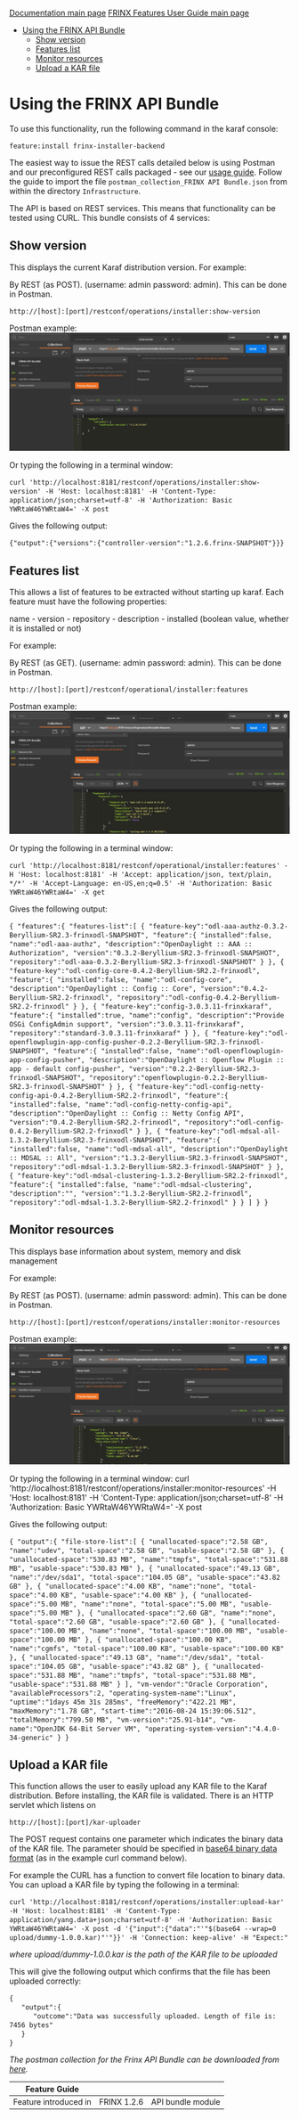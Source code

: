 [Documentation main page](https://frinxio.github.io/Frinx-docs/)
[FRINX Features User Guide main page](https://frinxio.github.io/Frinx-docs/FRINX_ODL_Distribution/Carbon/user_guide.html)
<!-- TOC -->

- [Using the FRINX API Bundle](#using-the-frinx-api-bundle)
    - [Show version](#show-version)
    - [Features list](#features-list)
    - [Monitor resources](#monitor-resources)
    - [Upload a KAR file](#upload-a-kar-file)

<!-- /TOC -->
# Using the FRINX API Bundle

To use this functionality, run the following command in the karaf console:

    feature:install frinx-installer-backend

The easiest way to issue the REST calls detailed below is using Postman and our preconfigured REST calls packaged  - see our [usage guide](../API.md). Follow the guide to import the file `postman_collection_FRINX API Bundle.json` from within the directory `Infrastructure`.

The API is based on REST services. This means that functionality can be tested using CURL. This bundle consists of 4 services:

## Show version

This displays the current Karaf distribution version. For example:

By REST (as POST). (username: admin password: admin). This can be done in Postman.

    http://[host]:[port]/restconf/operations/installer:show-version

Postman example:
![show version example](show-version.JPG)

Or typing the following in a terminal window:

    curl 'http://localhost:8181/restconf/operations/installer:show-version' -H 'Host: localhost:8181' -H 'Content-Type: application/json;charset=utf-8' -H 'Authorization: Basic YWRtaW46YWRtaW4=' -X post


Gives the following output:

    {"output":{"versions":{"controller-version":"1.2.6.frinx-SNAPSHOT"}}}

## Features list

This allows a list of features to be extracted without starting up karaf. Each feature must have the following properties:

name - version - repository - description - installed (boolean value, whether it is installed or not)

For example:

By REST (as GET). (username: admin password: admin). This can be done in Postman.

    http://[host]:[port]/restconf/operational/installer:features

Postman example:
![features list example](features-list.JPG)

Or typing the following in a terminal window:

    curl 'http://localhost:8181/restconf/operational/installer:features' -H 'Host: localhost:8181' -H 'Accept: application/json, text/plain, */*' -H 'Accept-Language: en-US,en;q=0.5' -H 'Authorization: Basic YWRtaW46YWRtaW4=' -X get


Gives the following output:

    { "features":{ "features-list":[ { "feature-key":"odl-aaa-authz-0.3.2-Beryllium-SR2.3-frinxodl-SNAPSHOT", "feature":{ "installed":false, "name":"odl-aaa-authz", "description":"OpenDaylight :: AAA :: Authorization", "version":"0.3.2-Beryllium-SR2.3-frinxodl-SNAPSHOT", "repository":"odl-aaa-0.3.2-Beryllium-SR2.3-frinxodl-SNAPSHOT" } }, { "feature-key":"odl-config-core-0.4.2-Beryllium-SR2.2-frinxodl", "feature":{ "installed":false, "name":"odl-config-core", "description":"OpenDaylight :: Config :: Core", "version":"0.4.2-Beryllium-SR2.2-frinxodl", "repository":"odl-config-0.4.2-Beryllium-SR2.2-frinxodl" } }, { "feature-key":"config-3.0.3.11-frinxkaraf", "feature":{ "installed":true, "name":"config", "description":"Provide OSGi ConfigAdmin support", "version":"3.0.3.11-frinxkaraf", "repository":"standard-3.0.3.11-frinxkaraf" } }, { "feature-key":"odl-openflowplugin-app-config-pusher-0.2.2-Beryllium-SR2.3-frinxodl-SNAPSHOT", "feature":{ "installed":false, "name":"odl-openflowplugin-app-config-pusher", "description":"OpenDaylight :: Openflow Plugin :: app - default config-pusher", "version":"0.2.2-Beryllium-SR2.3-frinxodl-SNAPSHOT", "repository":"openflowplugin-0.2.2-Beryllium-SR2.3-frinxodl-SNAPSHOT" } }, { "feature-key":"odl-config-netty-config-api-0.4.2-Beryllium-SR2.2-frinxodl", "feature":{ "installed":false, "name":"odl-config-netty-config-api", "description":"OpenDaylight :: Config :: Netty Config API", "version":"0.4.2-Beryllium-SR2.2-frinxodl", "repository":"odl-config-0.4.2-Beryllium-SR2.2-frinxodl" } }, { "feature-key":"odl-mdsal-all-1.3.2-Beryllium-SR2.3-frinxodl-SNAPSHOT", "feature":{ "installed":false, "name":"odl-mdsal-all", "description":"OpenDaylight :: MDSAL :: All", "version":"1.3.2-Beryllium-SR2.3-frinxodl-SNAPSHOT", "repository":"odl-mdsal-1.3.2-Beryllium-SR2.3-frinxodl-SNAPSHOT" } }, { "feature-key":"odl-mdsal-clustering-1.3.2-Beryllium-SR2.2-frinxodl", "feature":{ "installed":false, "name":"odl-mdsal-clustering", "description":"", "version":"1.3.2-Beryllium-SR2.2-frinxodl", "repository":"odl-mdsal-1.3.2-Beryllium-SR2.2-frinxodl" } } ] } }


## Monitor resources

This displays base information about system, memory and disk management

For example:

By REST (as POST). (username: admin password: admin). This can be done in Postman.

    http://[host]:[port]/restconf/operations/installer:monitor-resources

Postman example:
![monitor resources example](monitor-resources.JPG)

Or typing the following in a terminal window:
    curl 'http://localhost:8181/restconf/operations/installer:monitor-resources' -H 'Host: localhost:8181' -H 'Content-Type: application/json;charset=utf-8' -H 'Authorization: Basic YWRtaW46YWRtaW4=' -X post


Gives the following output:

    { "output":{ "file-store-list":[ { "unallocated-space":"2.58 GB", "name":"udev", "total-space":"2.58 GB", "usable-space":"2.58 GB" }, { "unallocated-space":"530.83 MB", "name":"tmpfs", "total-space":"531.88 MB", "usable-space":"530.83 MB" }, { "unallocated-space":"49.13 GB", "name":"/dev/sda1", "total-space":"104.05 GB", "usable-space":"43.82 GB" }, { "unallocated-space":"4.00 KB", "name":"none", "total-space":"4.00 KB", "usable-space":"4.00 KB" }, { "unallocated-space":"5.00 MB", "name":"none", "total-space":"5.00 MB", "usable-space":"5.00 MB" }, { "unallocated-space":"2.60 GB", "name":"none", "total-space":"2.60 GB", "usable-space":"2.60 GB" }, { "unallocated-space":"100.00 MB", "name":"none", "total-space":"100.00 MB", "usable-space":"100.00 MB" }, { "unallocated-space":"100.00 KB", "name":"cgmfs", "total-space":"100.00 KB", "usable-space":"100.00 KB" }, { "unallocated-space":"49.13 GB", "name":"/dev/sda1", "total-space":"104.05 GB", "usable-space":"43.82 GB" }, { "unallocated-space":"531.88 MB", "name":"tmpfs", "total-space":"531.88 MB", "usable-space":"531.88 MB" } ], "vm-vendor":"Oracle Corporation", "availableProcessors":2, "operating-system-name":"Linux", "uptime":"1days 45m 31s 285ms", "freeMemory":"422.21 MB", "maxMemory":"1.78 GB", "start-time":"2016-08-24 15:39:06.512", "totalMemory":"799.50 MB", "vm-version":"25.91-b14", "vm-name":"OpenJDK 64-Bit Server VM", "operating-system-version":"4.4.0-34-generic" } }


## Upload a KAR file

This function allows the user to easily upload any KAR file to the Karaf distribution. Before installing, the KAR file is validated. There is an HTTP servlet which listens on

    http://[host]:[port]/kar-uploader


The POST request contains one parameter which indicates the binary data of the KAR file. The parameter should be specified in [base64 binary data format][1] (as in the example curl command below).

For example the CURL has a function to convert file location to binary data. You can upload a KAR file by typing the following in a terminal:

    curl 'http://localhost:8181/restconf/operations/installer:upload-kar' -H 'Host: localhost:8181' -H 'Content-Type: application/yang.data+json;charset=utf-8' -H 'Authorization: Basic YWRtaW46YWRtaW4=' -X post -d '{"input":{"data":"'"$(base64 --wrap=0 upload/dummy-1.0.0.kar)"'"}}' -H 'Connection: keep-alive' -H "Expect:"


*where upload/dummy-1.0.0.kar is the path of the KAR file to be uploaded*

This will give the following output which confirms that the file has been uploaded correctly:

    {
       "output":{
          "outcome":"Data was successfully uploaded. Length of file is: 7456 bytes"
       }
    }

*The postman collection for the Frinx API Bundle can be downloaded from [here](https://github.com/FRINXio/Postman/releases).* 

| Feature Guide         |             |                   |
|-----------------------|-------------|-------------------|
| Feature introduced in | FRINX 1.2.6 | API bundle module |

 [1]: https://tools.ietf.org/html/rfc6020#section-9.8.2
